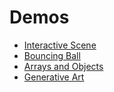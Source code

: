# Demos
- [Interactive Scene](atarigame)
- [Bouncing Ball](bouncingball)
- [Arrays and Objects](circles)
- [Generative Art](art)